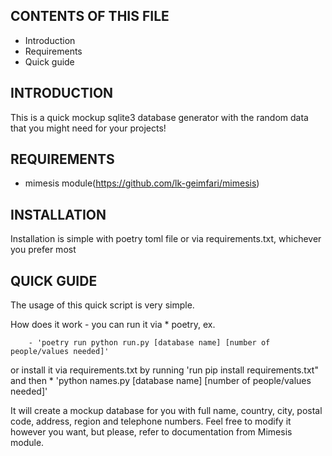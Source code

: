 CONTENTS OF THIS FILE
---------------------

 * Introduction
 * Requirements
 * Quick guide

INTRODUCTION
------------

This is a quick mockup sqlite3 database generator with the random data that you might need for your projects!

REQUIREMENTS
------------

* mimesis module(https://github.com/lk-geimfari/mimesis)

INSTALLATION
------------
Installation is simple with poetry toml file or via requirements.txt, whichever you prefer most

QUICK GUIDE
-------------
The usage of this quick script is very simple.

 How does it work - you can run it via
        * poetry, ex. 
        
        - 'poetry run python run.py [database name] [number of people/values needed]'
  or install it via requirements.txt by running 'run pip install requirements.txt" 
  and then
        * 'python names.py [database name] [number of people/values needed]'

It will create a mockup database for you with full name, country, city, postal code, address, region and telephone numbers.
Feel free to modify it however you want, but please, refer to documentation from Mimesis module.